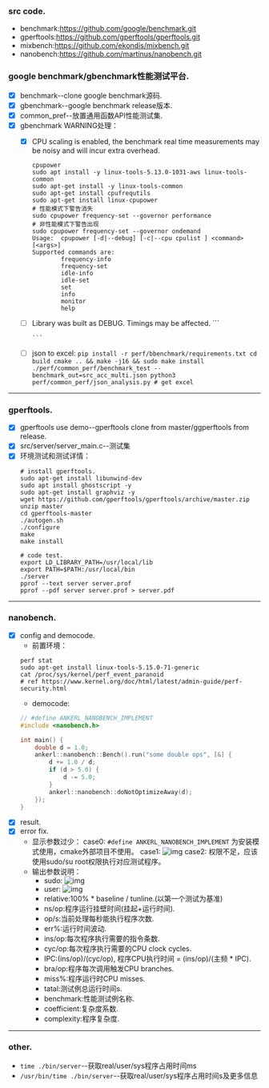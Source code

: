 ### src code.
- benchmark:https://github.com/google/benchmark.git
- gperftools:https://github.com/gperftools/gperftools.git
- mixbench:https://github.com/ekondis/mixbench.git
- nanobench:https://github.com/martinus/nanobench.git

### google benchmark/gbenchmark性能测试平台.
- [x] benchmark--clone google benchmark源码.
- [x] gbenchmark--google benchmark release版本.
- [x] common_pref--放置通用函数API性能测试集.
- [x] gbenchmark WARNING处理： 
  - [x] CPU scaling is enabled, the benchmark real time measurements may be noisy and will incur extra overhead.
        
      ```
      cpupower
      sudo apt install -y linux-tools-5.13.0-1031-aws linux-tools-common
      sudo apt-get install -y linux-tools-common
      sudo apt-get install cpufrequtils
      sudo apt-get install linux-cpupower
      # 性能模式下警告消失
      sudo cpupower frequency-set --governor performance 
      # 非性能模式下警告出现
      sudo cpupower frequency-set --governor ondemand
      Usage:  cpupower [-d|--debug] [-c|--cpu cpulist ] <command> [<args>]
      Supported commands are:
              frequency-info
              frequency-set
              idle-info
              idle-set
              set
              info
              monitor
              help
      ```
  - [ ] Library was built as DEBUG. Timings may be affected.
        ```
        
        ```
  - [ ] json to excel:
        ```
        pip install -r perf/bbenchmark/requirements.txt
        cd build
        cmake .. && make -j16 && sudo make install
        ./perf/common_perf/benchmark_test --benchmark_out=src_acc_multi.json
        python3 perf/common_perf/json_analysis.py
        # get excel
        ```
***

### gperftools.
- [x] gperftools use demo--gperftools clone from master/ggperftools from release.
- [x] src/server/server_main.c--测试集
- [x] 环境测试和测试详情：
    ```
    # install gperftools.
    sudo apt-get install libunwind-dev
    sudo apt install ghostscript -y
    sudo apt-get install graphviz -y
    wget https://github.com/gperftools/gperftools/archive/master.zip
    unzip master
    cd gperftools-master
    ./autogen.sh
    ./configure
    make
    make install
    
    # code test.
    export LD_LIBRARY_PATH=/usr/local/lib
    export PATH=$PATH:/usr/local/bin
    ./server
    pprof --text server server.prof
    pprof --pdf server server.prof > server.pdf
    ```
***

### nanobench.
- [x] config and democode.
  - 前置环境：
  ```
  perf stat
  sudo apt-get install linux-tools-5.15.0-71-generic
  cat /proc/sys/kernel/perf_event_paranoid
  # ref https://www.kernel.org/doc/html/latest/admin-guide/perf-security.html
  ```
  - democode:
  ```c
  // #define ANKERL_NANOBENCH_IMPLEMENT
  #include <nanobench.h>

  int main() {
      double d = 1.0;
      ankerl::nanobench::Bench().run("some double ops", [&] {
          d += 1.0 / d;
          if (d > 5.0) {
              d -= 5.0;
          }
          ankerl::nanobench::doNotOptimizeAway(d);
      });
  }
  ```
- [x] result.
- [x] error fix.
  - 显示参数过少：
  case0: `#define ANKERL_NANOBENCH_IMPLEMENT` 为安装模式使用，cmake外部项目不使用。
  case1: ![img](https://img2023.cnblogs.com/blog/2516406/202305/2516406-20230519162342118-1592625284.png)
  case2: 权限不足，应该使用sudo/su root权限执行对应测试程序。
  - 输出参数说明：
    - sudo: ![img](https://img2023.cnblogs.com/blog/2516406/202305/2516406-20230519163447834-1058521043.png)
    - user: ![img](https://img2023.cnblogs.com/blog/2516406/202305/2516406-20230519163603331-1737386385.png)
    - relative:100% * baseline / tunline.(以第一个测试为基准)
    - ns/op:程序运行挂壁时间(挂起+运行时间).
    - op/s:当前处理每秒能执行程序次数.
    - err%:运行时间波动.
    - ins/op:每次程序执行需要的指令条数.
    - cyc/op:每次程序执行需要的CPU clock cycles.
    - IPC:(ins/op)/(cyc/op), 程序CPU执行时间 = (ins/op)/(主频 * IPC).
    - bra/op:程序每次调用触发CPU branches.
    - miss%:程序运行时CPU misses.
    - tatal:测试例总运行时间s.
    - benchmark:性能测试例名称.
    - coefficient:复杂度系数.
    - complexity:程序复杂度.
***

### other.
- `time ./bin/server`--获取real/user/sys程序占用时间ms
- `/usr/bin/time ./bin/server`--获取real/user/sys程序占用时间s及更多信息
